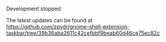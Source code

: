 Development stopped

The latest updates can be found at         
https://github.com/zpydr/gnome-shell-extension-taskbar/tree/39b36aba2611c42cefbbf9beab60d46ce75ec82c
